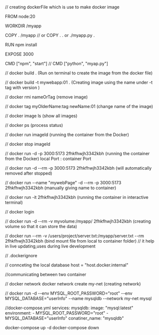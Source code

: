 // creating dockerFile which is use to make docker image

FROM node:20

WORKDIR /myapp

COPY . /myapp       // or COPY . .  or ./myapp.py . 

RUN npm install

EXPOSE 3000

CMD ["npm", "start"]        // CMD ["python", "myap.py"]


// docker build .  (Run on terminal to create the image from the docker file)

// docker build -t mywebapp:01 . (Creating image using the name under -t tag with version )

// docker rmi nameOrTag (remove image)

// docker tag myOlderName:tag newName:01 (change name of the image)

// docker image ls (show all images)

// docker ps (process status)

// docker run imageId (running the container from the Docker)

// docker stop imageId

// docker run -d -p 3000:5173 2fhkfhwjh3342kbh (running the container from the Docker)
             local Port : container Port


// docker run -d --rm -p 3000:5173 2fhkfhwjh3342kbh (will automatically removed after stopped)

// docker run --name "mywebPage" -d --rm -p 3000:5173 2fhkfhwjh3342kbh (manually giving name to container)

// docker run -it 2fhkfhwjh3342kbh (running the container in interactive terminal)

// docker login

// docker run -d --rm -v myvolume:/myapp/ 2fhkfhwjh3342kbh  (creating volume so that it can store the data)

// docker run --rm -v /users/project/server.txt:/myapp/server.txt --rm 2fhkfhwjh3342kbh (bind mount file from local to container folder)
// it help in live updating,uses during live development 

// .dockerignore

// connceting the local database 
host = "host.docker.internal"

//communicating between two container

// docker network
docker network create my-net (creating network)

// docker run -d --env MYSQL_ROOT_PASSWORD="root" --env MYSQL_DATABASE="userInfo" --name mysqldb --network my-net mysql

//docker-compose.yml
services:
    mysqldb: 
        image: "mysql:latest"
        environment:
            - MYSQL_ROOT_PASSWORD="root"
            - MYSQL_DATABASE="userInfo"
        conatiner_name: "mysqldb"

docker-compose up -d
docker-compose down




